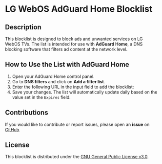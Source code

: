 # LG WebOS AdGuard Home Blocklist

## Description
This blocklist is designed to block ads and unwanted services on LG WebOS TVs. The list is intended for use with **AdGuard Home**, a DNS blocking software that filters ad content at the network level.

## How to Use the List with AdGuard Home

1. Open your AdGuard Home control panel.
2. Go to **DNS filters** and click on **Add a filter list**.
3. Enter the following URL in the input field to add the blocklist:
4. Save your changes. The list will automatically update daily based on the value set in the `Expires` field.

## Contributions
If you would like to contribute or report issues, please open an **issue** on [GitHub](https://github.com/NearWasTaken/lg-webos-adguard-list/issues).

## License
This blocklist is distributed under the [GNU General Public License v3.0](https://github.com/NearWasTaken/lg-webos-adguard-list/blob/main/LICENSE).
